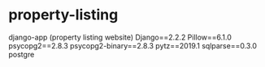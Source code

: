 # property-listing
django-app (property listing website)
Django==2.2.2
Pillow==6.1.0
psycopg2==2.8.3
psycopg2-binary==2.8.3
pytz==2019.1
sqlparse==0.3.0
postgre 
